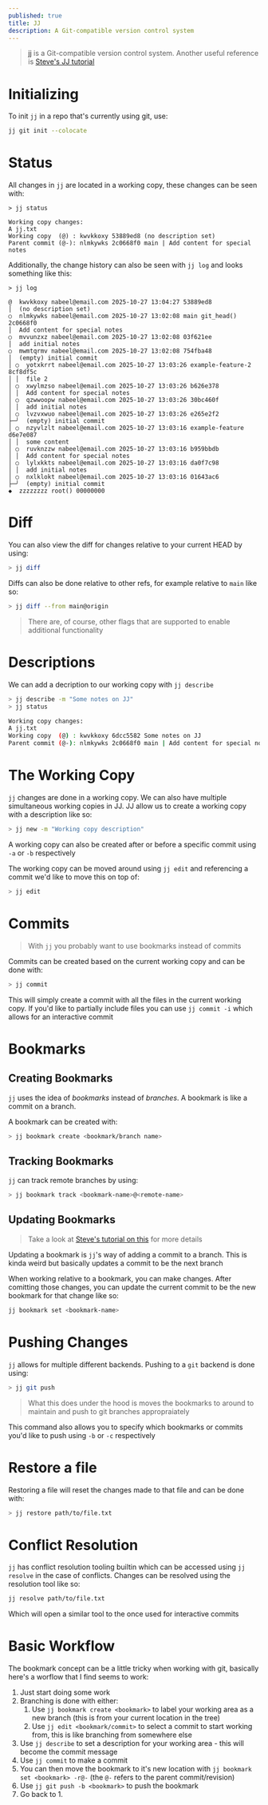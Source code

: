 ```yaml
---
published: true
title: JJ
description: A Git-compatible version control system
---
```


> [jj](https://github.com/jj-vcs/jj) is a Git-compatible version control system. Another useful reference is [Steve's JJ tutorial](https://steveklabnik.github.io/jujutsu-tutorial/introduction/introduction.html)

# Initializing

To init `jj` in a repo that's currently using git, use:

```sh
jj git init --colocate
```

# Status

All changes in `jj` are located in a working copy, these changes can be seen with:

```
> jj status

Working copy changes:
A jj.txt
Working copy  (@) : kwvkkoxy 53889ed8 (no description set)
Parent commit (@-): nlmkywks 2c0668f0 main | Add content for special notes
```

Additionally, the change history can also be seen with `jj log` and looks something like this:

```
> jj log

@  kwvkkoxy nabeel@email.com 2025-10-27 13:04:27 53889ed8
│  (no description set)
○  nlmkywks nabeel@email.com 2025-10-27 13:02:08 main git_head() 2c0668f0
│  Add content for special notes
○  mvvunzxz nabeel@email.com 2025-10-27 13:02:08 03f621ee
│  add initial notes
○  mwmtqrmv nabeel@email.com 2025-10-27 13:02:08 754fba48
│  (empty) initial commit
│ ○  yotxkrrt nabeel@email.com 2025-10-27 13:03:26 example-feature-2 8cf8df5c
│ │  file 2
│ ○  xwylmzso nabeel@email.com 2025-10-27 13:03:26 b626e378
│ │  Add content for special notes
│ ○  qzwwoopw nabeel@email.com 2025-10-27 13:03:26 30bc460f
│ │  add initial notes
│ ○  lvzvxwuo nabeel@email.com 2025-10-27 13:03:26 e265e2f2
├─╯  (empty) initial commit
│ ○  nzyvlzlt nabeel@email.com 2025-10-27 13:03:16 example-feature d6e7e087
│ │  some content
│ ○  ruvknzzw nabeel@email.com 2025-10-27 13:03:16 b959bbdb
│ │  Add content for special notes
│ ○  lylxkkts nabeel@email.com 2025-10-27 13:03:16 da0f7c98
│ │  add initial notes
│ ○  nxlklokt nabeel@email.com 2025-10-27 13:03:16 01643ac6
├─╯  (empty) initial commit
◆  zzzzzzzz root() 00000000
```

# Diff

You can also view the diff for changes relative to your current HEAD by using:

```sh
> jj diff
```

Diffs can also be done relative to other refs, for example relative to `main` like so:

```sh
> jj diff --from main@origin
```

> There are, of course, other flags that are supported to enable additional functionality

# Descriptions

We can add a decription to our working copy with `jj describe`

```sh
> jj describe -m "Some notes on JJ"
> jj status

Working copy changes:
A jj.txt
Working copy  (@) : kwvkkoxy 6dcc5582 Some notes on JJ
Parent commit (@-): nlmkywks 2c0668f0 main | Add content for special notes
```

# The Working Copy

`jj` changes are done in a working copy. We can also have multiple simultaneous working copies in JJ. JJ allow us to create a working copy with a description like so:

```sh
> jj new -m "Working copy description"
```

A working copy can also be created after or before a specific commit using `-a` or `-b` respectively

The working copy can be moved around using `jj edit` and referencing a commit we'd like to move this on top of:

```sh
> jj edit 
```

# Commits

> With `jj` you probably want to use bookmarks instead of commits

Commits can be created based on the current working copy and can be done with:

```sh
> jj commit
```

This will simply create a commit with all the files in the current working copy. If you'd like to partially include files you can use `jj commit -i` which allows for an interactive commit

# Bookmarks

## Creating Bookmarks

`jj` uses the idea of _bookmarks_ instead of _branches_. A bookmark is like a commit on a branch.

A bookmark can be created with:

```sh
> jj bookmark create <bookmark/branch name>
```

## Tracking Bookmarks

`jj` can track remote branches by using:

```sh
> jj bookmark track <bookmark-name>@<remote-name>
```

## Updating Bookmarks

> Take a look at [Steve's tutorial on this](https://steveklabnik.github.io/jujutsu-tutorial/sharing-code/updating-prs.html) for more details

Updating a bookmark is `jj`'s way of adding a commit to a branch. This is kinda weird but basically updates a commit to be the next branch

When working relative to a bookmark, you can make changes. After comitting those changes, you can update the current commit to be the new bookmark for that change like so:

```sh
jj bookmark set <bookmark-name>
```

# Pushing Changes

`jj` allows for multiple different backends. Pushing to a `git` backend is done using:

```sh
> jj git push
```

> What this does under the hood is moves the bookmarks to around to maintain and push to git branches appropraiately

This command also  allows you to specify which bookmarks or commits you'd like to push using `-b` or `-c` respectively

# Restore a file

Restoring a file will reset the changes made to that file and can be done with:

```sh
> jj restore path/to/file.txt
```

# Conflict Resolution

`jj` has conflict resolution tooling builtin which can be accessed using `jj resolve` in the case of conflicts. Changes can be resolved using the resolution tool like so:

```sh
jj resolve path/to/file.txt
```

Which will open a similar tool to the once used for interactive commits

# Basic Workflow

The bookmark concept can be a little tricky when working with git, basically here's a worflow that I find seems to work:

1. Just start doing some work
2. Branching is done with either:
    1. Use `jj bookmark create <bookmark>` to label your working area as a new branch (this is from your current location in the tree)
    2. Use `jj edit <bookmark/commit>` to select a commit to start working from, this is like branching from somewhere else
3. Use `jj describe` to set a description for your working area - this will become the commit message
4. Use `jj commit` to make a commit
5. You can then move the bookmark to it's new location with `jj bookmark set <bookmark> -r@-` (the `@-` refers to the parent commit/revision)
6. Use `jj git push -b <bookmark>` to push the bookmark
7. Go back to 1.
